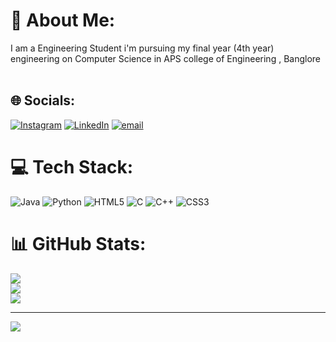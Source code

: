 # 💫 About Me:
I am a Engineering Student i'm pursuing my final year (4th year) engineering on Computer Science in APS college of Engineering , Banglore<br><br>


## 🌐 Socials:
[![Instagram](https://img.shields.io/badge/Instagram-%23E4405F.svg?logo=Instagram&logoColor=white)](https://instagram.com/chiru_2105) [![LinkedIn](https://img.shields.io/badge/LinkedIn-%230077B5.svg?logo=linkedin&logoColor=white)](https://linkedin.com/in/https://www.linkedin.com/in/chiranth-h-a-2812b22a5) [![email](https://img.shields.io/badge/Email-D14836?logo=gmail&logoColor=white)](mailto:chiranthhachiranthha@gmail.com) 

# 💻 Tech Stack:
![Java](https://img.shields.io/badge/java-%23ED8B00.svg?style=flat&logo=openjdk&logoColor=white) ![Python](https://img.shields.io/badge/python-3670A0?style=flat&logo=python&logoColor=ffdd54) ![HTML5](https://img.shields.io/badge/html5-%23E34F26.svg?style=flat&logo=html5&logoColor=white) ![C](https://img.shields.io/badge/c-%2300599C.svg?style=flat&logo=c&logoColor=white) ![C++](https://img.shields.io/badge/c++-%2300599C.svg?style=flat&logo=c%2B%2B&logoColor=white) ![CSS3](https://img.shields.io/badge/css3-%231572B6.svg?style=flat&logo=css3&logoColor=white)
# 📊 GitHub Stats:
![](https://github-readme-stats.vercel.app/api?username=chiranth2105&theme=dark&hide_border=false&include_all_commits=true&count_private=true)<br/>
![](https://github-readme-streak-stats.herokuapp.com/?user=chiranth2105&theme=dark&hide_border=false)<br/>
![](https://github-readme-stats.vercel.app/api/top-langs/?username=chiranth2105&theme=dark&hide_border=false&include_all_commits=true&count_private=true&layout=compact)

---
[![](https://visitcount.itsvg.in/api?id=chiranth2105&icon=0&color=0)](https://visitcount.itsvg.in)
